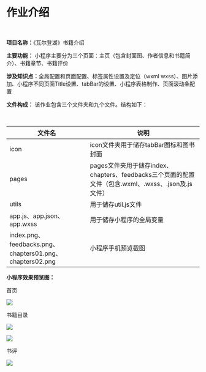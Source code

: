 <h1>作业介绍</h1><br>
<p><strong>项目名称：</strong>《瓦尔登湖》书籍介绍</p>
<p><strong>主要功能：</strong> 小程序主要分为三个页面：主页（包含封面图、作者信息和书籍简介）、书籍章节、书籍评价</p>

<p><strong>涉及知识点：</strong>全局配置和页面配置、标签属性设置及定位（wxml wxss）、图片添加、小程序不同页面Title设置、tabBar的设置、小程序表格制作、页面滚动条配置</p>
<p><strong>文件构成：</strong>
该作业包含三个文件夹和九个文件。结构如下：</p><br>
<table>
<thead>
<tr>
<th>文件名</th>
<th>说明</th>
</tr>
</thead>
<tbody>
<tr>
<td>icon</td>
<td>icon文件夹用于储存tabBar图标和图书封面</td>
</tr>
<tr>
<td>pages</td>
<td>pages文件夹用于储存index、chapters、feedbacks三个页面的配置文件（包含.wxml、.wxss、.json及.js文件）</td>
</tr>
<tr>
<td>utils</td>
<td>用于储存util.js文件</td>
</tr>
<tr>
<td>app.js、app.json、app.wxss</td>
<td>用于储存小程序的全局变量</td>
</tr>
<tr>
<td>index.png、feedbacks.png、chapters01.png、chapters02.png</td>
<td>小程序手机预览截图</td>
</tr>
</tbody>
</table>





<p><strong>小程序效果预览图：</strong></p>

<p>首页</p>

<img src="index.png"></img><br>

<p>书籍目录</p>

<img src="chapters01.png"></img><br>

<img src="chapters02.png"></img><br>

<p>书评</p>

<img src="feedbacks.png"></img><br>

